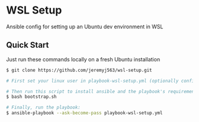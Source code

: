 # WSL Setup
Ansible config for setting up an Ubuntu dev environment in WSL

## Quick Start
Just run these commands locally on a fresh Ubuntu installation
```sh
$ git clone https://github.com/jeremyj563/wsl-setup.git

# First set your linux user in playbook-wsl-setup.yml (optionally configure vars/workspace.yml)

# Then run this script to install ansible and the playbook's requirements:
$ bash bootstrap.sh

# Finally, run the playbook:
$ ansible-playbook --ask-become-pass playbook-wsl-setup.yml
```